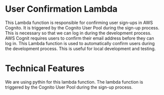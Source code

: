 # User Confirmation Lambda

This Lambda function is responsible for confirming user sign-ups in AWS Cognito. It is triggered by the Cognito User Pool during the sign-up process. This is necessary so that we can log in during the development process. AWS Cognit requires users to confirm their email address before they can log in. This Lambda function is used to automatically confirm users during the development process. This is useful for local development and testing.

# Technical Features

We are using pythin for this lambda function. The lambda function is triggered by the Cognito User Pool during the sign-up process.
